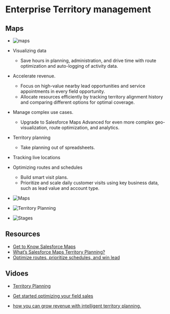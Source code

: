 # Enterprise Territory management

## Maps
- ![maps](https://www.salesforce.com/content/dam/web/en_us/www/images/sales-cloud/maps/device-section-2-territory-mapping.png)

- Visualizing data
	- Save hours in planning, administration, and drive time with route optimization and auto-logging of activity data.

- Accelerate revenue.
	- Focus on high-value nearby lead opportunities and service appointments in every field opportunity.
	- Allocate resources efficiently by tracking territory alignment history and comparing different options for optimal coverage.
- Manage complex use cases.
	- Upgrade to Salesforce Maps Advanced for even more complex geo-visualization, route optimization, and analytics.

- Territory planning
	- Take planning out of spreadsheets.
- Tracking live locations
- Optimizing routes and schedules
	- Build smart visit plans.
	- Prioritize and scale daily customer visits using key business data, such as lead value and account type.
- ![Maps](https://res.cloudinary.com/hy4kyit2a/f_auto,fl_lossy,q_70/learn/modules/salesforce-maps-basics/get-to-know-salesforce-maps/images/7b5872b48869cee9b0a604739687638e_ck-2-dibk-2-h-002-h-0-y-73-hcel-25-q-2.png)

- ![Territory Planning](https://res.cloudinary.com/hy4kyit2a/f_auto,fl_lossy,q_70/learn/modules/salesforce-maps-basics/get-to-know-salesforce-maps/images/316df0e15164cc3f49e609f42cdf2993_ck-2-dicjx-0002-i-0-y-738-uth-3-w-0-x.png)

- ![Stages](https://resources.help.salesforce.com/images/4e6f667c026712f1032cb10dfaaddc8d.png)


## Resources
- [Get to Know Salesforce Maps](https://trailhead.salesforce.com/en/content/learn/modules/salesforce-maps-basics/get-to-know-salesforce-maps)
- [What’s Salesforce Maps Territory Planning?](https://help.salesforce.com/s/articleView?id=sf.territory_planning_welcome_what_is_territory_planning.htm&type=5)
- [Optimize routes, prioritize schedules, and win lead](https://www.salesforce.com/products/sales-cloud/tools/empower-field-workforce/?d=cta-conf-2)

## Vidoes
- [Territory Planning](https://www.youtube.com/watch?v=GM0WLcEh1rw)
- [Get started optimizing your field sales](https://www.salesforce.com/form/conf/sales/salesforce-maps-demo/?leadcreated=true&redirect=true&d=cta-body-promo-1&nc=7010M0000021RPNQA2)

- [how you can grow revenue with intelligent territory planning.](https://www.salesforce.com/form/conf/sales/territory-planning-demo/?d=cta-conf-1&nc=7010M000001z01FQAQ)

